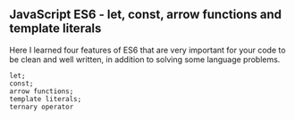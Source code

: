 ## JavaScript ES6 - let, const, arrow functions and template literals

Here I learned four features of ES6 that are very important for your code to be clean and well written, in addition to solving some language problems.

    let;
    const;
    arrow functions;
    template literals;
    ternary operator